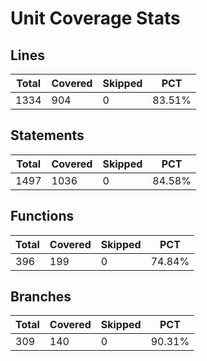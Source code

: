 # Unit Coverage Stats

## Lines

| Total | Covered | Skipped | PCT    |
| ----- | ------- | ------- | ------ |
| 1334  | 904     | 0       | 83.51% |

## Statements

| Total | Covered | Skipped | PCT    |
| ----- | ------- | ------- | ------ |
| 1497  | 1036    | 0       | 84.58% |

## Functions

| Total | Covered | Skipped | PCT    |
| ----- | ------- | ------- | ------ |
| 396   | 199     | 0       | 74.84% |

## Branches

| Total | Covered | Skipped | PCT    |
| ----- | ------- | ------- | ------ |
| 309   | 140     | 0       | 90.31% |
